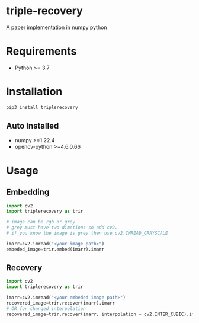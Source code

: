 # triple-recovery
A paper implementation in numpy python

# Requirements
- Python >= 3.7

# Installation
```bash
pip3 install triplerecovery
```
## Auto Installed
-  numpy >=1.22.4
-  opencv-python >=4.6.0.66

# Usage
## Embedding
```py
import cv2
import triplerecovery as trir

# image can be rgb or grey
# grey must have two dimetions so add cv2.
# if you know the image is grey then use cv2.IMREAD_GRAYSCALE

imarr=cv2.imread("<your image path>")
embeded_image=trir.embed(imarr).imarr
```
## Recovery
```py
import cv2
import triplerecovery as trir

imarr=cv2.imread("<your embeded image path>")
recovered_image=trir.recover(imarr).imarr
# OR for changed interpolation
recovered_image=trir.recover(imarr, interpolation = cv2.INTER_CUBIC).imarr
```